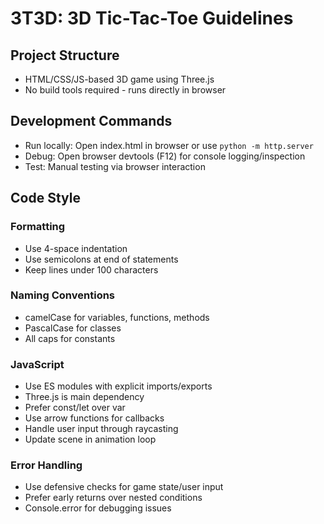 # 3T3D: 3D Tic-Tac-Toe Guidelines

## Project Structure
- HTML/CSS/JS-based 3D game using Three.js
- No build tools required - runs directly in browser

## Development Commands
- Run locally: Open index.html in browser or use `python -m http.server`
- Debug: Open browser devtools (F12) for console logging/inspection
- Test: Manual testing via browser interaction

## Code Style

### Formatting
- Use 4-space indentation
- Use semicolons at end of statements
- Keep lines under 100 characters

### Naming Conventions
- camelCase for variables, functions, methods
- PascalCase for classes
- All caps for constants

### JavaScript
- Use ES modules with explicit imports/exports
- Three.js is main dependency
- Prefer const/let over var
- Use arrow functions for callbacks
- Handle user input through raycasting
- Update scene in animation loop

### Error Handling
- Use defensive checks for game state/user input
- Prefer early returns over nested conditions
- Console.error for debugging issues